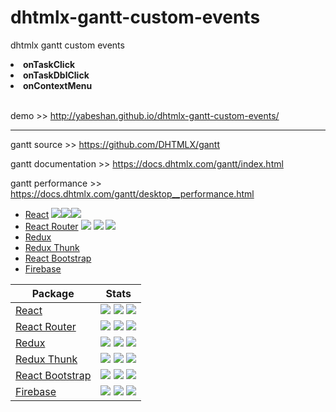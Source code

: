 # dhtmlx-gantt-custom-events
dhtmlx gantt custom events<b>
<li>onTaskClick</li>
<li>onTaskDblClick</li>
<li>onContextMenu</li></b><br/>


demo >> http://yabeshan.github.io/dhtmlx-gantt-custom-events/

________________________________

gantt source >> https://github.com/DHTMLX/gantt

gantt documentation >> https://docs.dhtmlx.com/gantt/index.html

gantt performance >> https://docs.dhtmlx.com/gantt/desktop__performance.html



* [React](https://github.com/facebook/react/)
<a href="https://www.npmjs.com/package/react"><img src="https://img.shields.io/npm/l/react.svg?style=flat-square"></a><a href="https://www.npmjs.com/package/react"><img src="https://img.shields.io/npm/v/react.svg?style=flat-square"></a><a href="https://www.npmjs.com/package/react"><img src="https://img.shields.io/npm/dm/react.svg?style=flat-square"></a>
* [React Router](https://github.com/ReactTraining/react-router)
  <a href="https://www.npmjs.com/package/react-router"><img src="https://img.shields.io/npm/l/react-router.svg?style=flat-square"></a>
  <a href="https://www.npmjs.com/package/react-router"><img src="https://img.shields.io/npm/v/react-router.svg?style=flat-square"></a>
  <a href="https://www.npmjs.com/package/react-router"><img src="https://img.shields.io/npm/dm/react-router.svg?style=flat-square"></a>
* [Redux](https://github.com/reduxjs/redux)
* [Redux Thunk](https://github.com/reduxjs/redux-thunk)
* [React Bootstrap](https://github.com/react-bootstrap/react-bootstrap)
* [Firebase](https://firebase.google.com/)

| Package | Stats |
|---|---|
| [React](https://github.com/facebook/react/) | <a href="https://www.npmjs.com/package/react"><img src="https://img.shields.io/npm/l/react.svg?style=flat-square"></a> <a href="https://www.npmjs.com/package/react"><img src="https://img.shields.io/npm/dm/react.svg?style=flat-square"></a> <a href="https://www.npmjs.com/package/react"><img src="https://img.shields.io/npm/v/react.svg?style=flat-square"></a> |
| [React Router](https://github.com/ReactTraining/react-router) | <a href="https://www.npmjs.com/package/react-router"><img src="https://img.shields.io/npm/l/react-router.svg?style=flat-square"></a> <a href="https://www.npmjs.com/package/react-router"><img src="https://img.shields.io/npm/dm/react-router.svg?style=flat-square"></a> <a href="https://www.npmjs.com/package/react-router"><img src="https://img.shields.io/npm/v/react-router.svg?style=flat-square"></a> |
| [Redux](https://github.com/reduxjs/redux) | <a href="https://www.npmjs.com/package/redux"><img src="https://img.shields.io/npm/l/redux.svg?style=flat-square"></a> <a href="https://www.npmjs.com/package/redux"><img src="https://img.shields.io/npm/dm/redux.svg?style=flat-square"></a> <a href="https://www.npmjs.com/package/redux"><img src="https://img.shields.io/npm/v/redux.svg?style=flat-square"></a> |
| [Redux Thunk](https://github.com/reduxjs/redux-thunk) | <a href="https://www.npmjs.com/package/redux-thunk"><img src="https://img.shields.io/npm/l/redux-thunk.svg?style=flat-square"></a> <a href="https://www.npmjs.com/package/redux-thunk"><img src="https://img.shields.io/npm/dm/redux-thunk.svg?style=flat-square"></a> <a href="https://www.npmjs.com/package/redux-thunk"><img src="https://img.shields.io/npm/v/redux-thunk.svg?style=flat-square"></a> |
| [React Bootstrap](https://github.com/react-bootstrap/react-bootstrap) | <a href="https://www.npmjs.com/package/react-bootstrap"><img src="https://img.shields.io/npm/l/react-bootstrap.svg?style=flat-square"></a> <a href="https://www.npmjs.com/package/react-bootstrap"><img src="https://img.shields.io/npm/dm/react-bootstrap.svg?style=flat-square"></a> <a href="https://www.npmjs.com/package/react-bootstrap"><img src="https://img.shields.io/npm/v/react-bootstrap.svg?style=flat-square"></a> |
| [Firebase](https://firebase.google.com/) | <a href="https://www.npmjs.com/package/firebase"><img src="https://img.shields.io/npm/l/firebase.svg?style=flat-square"></a> <a href="https://www.npmjs.com/package/firebase"><img src="https://img.shields.io/npm/dm/firebase.svg?style=flat-square"></a> <a href="https://www.npmjs.com/package/firebase"><img src="https://img.shields.io/npm/v/firebase.svg?style=flat-square"></a> |














